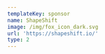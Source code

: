 ```yaml
---
templateKey: sponsor
name: ShapeShift
image: /img/fox_icon_dark.svg
url: 'https://shapeshift.io/'
type: 2
---
```


